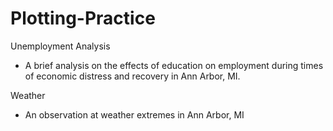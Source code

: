# Plotting-Practice

Unemployment Analysis
  - A brief analysis on the effects of education on employment during times of economic distress and recovery in Ann Arbor, MI.

Weather
  - An observation at weather extremes in Ann Arbor, MI

